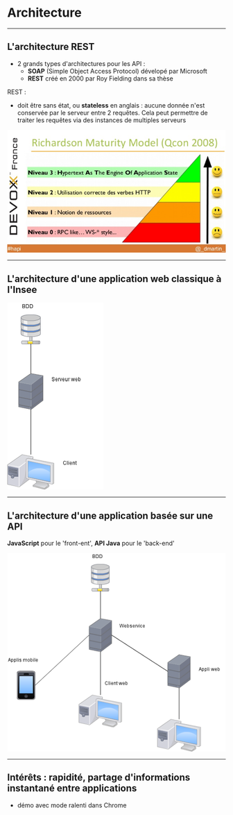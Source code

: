 # Architecture

----

## L'architecture REST

- 2 grands types d'architectures pour les API :
    - **SOAP** (Simple Object Access Protocol) dévelopé par Microsoft 
    - **REST** créé en 2000 par Roy Fielding dans sa thèse

REST :
- doit être sans état, ou **stateless** en anglais : aucune donnée n'est conservée par le serveur entre 2 requêtes. Cela peut permettre de traiter les requêtes via des instances de multiples serveurs

![Le modèle de maturité de Richardson](diapos/images/modele-maturite-richardson.jpg "Le modèle de maturité de Richardson")

----

## L'architecture d'une application web classique à l'Insee

![Architecture legacy](diapos/images/archi-legacy.png "Architecture legacy")

----

## L'architecture d'une application basée sur une API

**JavaScript** pour le 'front-ent', **API Java** pour le 'back-end' 

![Architecture API](diapos/images/archi-api.png "Architecture API")

----

## Intérêts : rapidité, partage d'informations instantané entre applications

- démo avec mode ralenti dans Chrome
